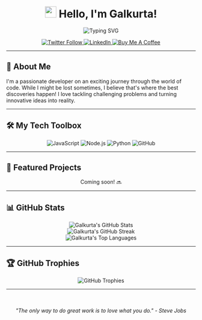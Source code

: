 <h1 align="center">
  <img src="https://media.giphy.com/media/hvRJCLFzcasrR4ia7z/giphy.gif" width="30px"/> 
  Hello, I'm Galkurta!
</h1>

<div align="center">
  <img src="https://readme-typing-svg.herokuapp.com?font=Fira+Code&pause=1000&color=2E8B57&width=435&lines=Full+Stack+Developer;Always+learning+new+things;Don't+follow+me%2C+I'm+lost+too!" alt="Typing SVG" />
</div>

<p align="center">
  <a href="https://twitter.com/your_twitter" target="_blank">
    <img src="https://img.shields.io/twitter/follow/your_twitter?style=social" alt="Twitter Follow">
  </a>
  <a href="https://www.linkedin.com/in/your_linkedin" target="_blank">
    <img src="https://img.shields.io/badge/-LinkedIn-blue?style=flat-square&logo=Linkedin&logoColor=white" alt="LinkedIn">
  </a>
  <a href="https://saweria.co/Galkurta" target="_blank">
    <img src="https://img.shields.io/badge/Buy%20Me%20a%20Coffee-ffdd00?style=flat-square&logo=buy-me-a-coffee&logoColor=black" alt="Buy Me A Coffee">
  </a>
</p>

---

## 🚀 About Me

I'm a passionate developer on an exciting journey through the world of code. While I might be lost sometimes, I believe that's where the best discoveries happen! I love tackling challenging problems and turning innovative ideas into reality.

---

## 🛠️ My Tech Toolbox

<div align="center">

![JavaScript](https://img.shields.io/badge/-JavaScript-black?style=flat-square&logo=javascript)
![Node.js](https://img.shields.io/badge/-Node.js-black?style=flat-square&logo=Node.js)
![Python](https://img.shields.io/badge/-Python-black?style=flat-square&logo=Python)
![GitHub](https://img.shields.io/badge/-GitHub-181717?style=flat-square&logo=github)

</div>

---

## 🌟 Featured Projects

<div align="center">

Coming soon! 🔜

</div>

---

## 📊 GitHub Stats

<div align="center">
  <img src="https://github-readme-stats.vercel.app/api?username=Galkurta&show_icons=true&count_private=true&theme=vue" alt="Galkurta's GitHub Stats" />
</div>

<div align="center">
  <img src="https://github-readme-streak-stats.herokuapp.com/?user=Galkurta&theme=vue" alt="Galkurta's GitHub Streak" />
</div>

<div align="center">
  <img src="https://github-readme-stats.vercel.app/api/top-langs/?username=Galkurta&layout=compact&theme=vue" alt="Galkurta's Top Languages" />
</div>

---

## 🏆 GitHub Trophies

<div align="center">
  <img src="https://github-profile-trophy.vercel.app/?username=Galkurta&theme=flat&column=4&margin-w=15&margin-h=15" alt="GitHub Trophies" />
</div>

---

<div align="center">
  <br><br>
  <i>"The only way to do great work is to love what you do." - Steve Jobs</i>
</div>
